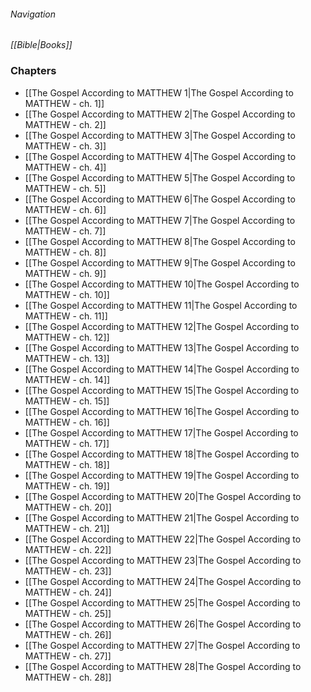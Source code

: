 ###### Navigation
*[[Bible|Books]]*

### Chapters
- [[The Gospel According to MATTHEW 1|The Gospel According to MATTHEW - ch. 1]]
- [[The Gospel According to MATTHEW 2|The Gospel According to MATTHEW - ch. 2]]
- [[The Gospel According to MATTHEW 3|The Gospel According to MATTHEW - ch. 3]]
- [[The Gospel According to MATTHEW 4|The Gospel According to MATTHEW - ch. 4]]
- [[The Gospel According to MATTHEW 5|The Gospel According to MATTHEW - ch. 5]]
- [[The Gospel According to MATTHEW 6|The Gospel According to MATTHEW - ch. 6]]
- [[The Gospel According to MATTHEW 7|The Gospel According to MATTHEW - ch. 7]]
- [[The Gospel According to MATTHEW 8|The Gospel According to MATTHEW - ch. 8]]
- [[The Gospel According to MATTHEW 9|The Gospel According to MATTHEW - ch. 9]]
- [[The Gospel According to MATTHEW 10|The Gospel According to MATTHEW - ch. 10]]
- [[The Gospel According to MATTHEW 11|The Gospel According to MATTHEW - ch. 11]]
- [[The Gospel According to MATTHEW 12|The Gospel According to MATTHEW - ch. 12]]
- [[The Gospel According to MATTHEW 13|The Gospel According to MATTHEW - ch. 13]]
- [[The Gospel According to MATTHEW 14|The Gospel According to MATTHEW - ch. 14]]
- [[The Gospel According to MATTHEW 15|The Gospel According to MATTHEW - ch. 15]]
- [[The Gospel According to MATTHEW 16|The Gospel According to MATTHEW - ch. 16]]
- [[The Gospel According to MATTHEW 17|The Gospel According to MATTHEW - ch. 17]]
- [[The Gospel According to MATTHEW 18|The Gospel According to MATTHEW - ch. 18]]
- [[The Gospel According to MATTHEW 19|The Gospel According to MATTHEW - ch. 19]]
- [[The Gospel According to MATTHEW 20|The Gospel According to MATTHEW - ch. 20]]
- [[The Gospel According to MATTHEW 21|The Gospel According to MATTHEW - ch. 21]]
- [[The Gospel According to MATTHEW 22|The Gospel According to MATTHEW - ch. 22]]
- [[The Gospel According to MATTHEW 23|The Gospel According to MATTHEW - ch. 23]]
- [[The Gospel According to MATTHEW 24|The Gospel According to MATTHEW - ch. 24]]
- [[The Gospel According to MATTHEW 25|The Gospel According to MATTHEW - ch. 25]]
- [[The Gospel According to MATTHEW 26|The Gospel According to MATTHEW - ch. 26]]
- [[The Gospel According to MATTHEW 27|The Gospel According to MATTHEW - ch. 27]]
- [[The Gospel According to MATTHEW 28|The Gospel According to MATTHEW - ch. 28]]
